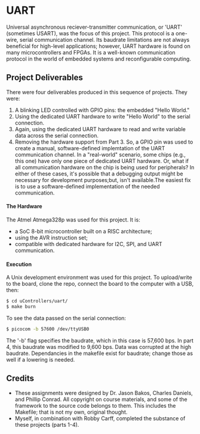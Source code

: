 # UART
Universal asynchronous reciever-transmitter communication, or 'UART' (sometimes USART), was the focus of this project. This protocol is a one-wire, serial communication channel. Its baudrate limitations are not always beneficial for high-level applications; however, UART hardware is found on many microcontrollers and FPGAs. It is a well-known communication protocol in the world of embedded systems and reconfigurable computing.

## Project Deliverables
There were four deliverables produced in this sequence of projects. They were:
 1. A blinking LED controlled with GPIO pins: the embedded "Hello World."
 2. Using the dedicated UART hardware to write "Hello World" to the serial connection.
 3. Again, using the dedicated UART hardware to read and write variable data across the serial connection.
 4. Removing the hardware support from Part 3. So, a GPIO pin was used to create a manual, software-defined implemtation of the UART communication channel. In a "real-world" scenario, some chips (e.g., this one) have only one piece of dedicated UART hardware. Or, what if all communication hardware on the chip is being used for peripherals? In either of these cases, it's possible that a debugging output might be necessary for development purposes;but, isn't available.The easiest fix is to use a software-defined implementation of the needed communication.

#### The Hardware
The Atmel Atmega328p was used for this project. It is:
* a SoC 8-bit microcontroller built on a RISC architecture;
* using the AVR instruction set;
* compatible with dedicated hardware for I2C, SPI, and UART communication.

#### Execution
A Unix development environment was used for this project. To upload/write to the board, clone the repo, connect the board to the computer with a USB, then:
```bash
$ cd uControllers/uart/
$ make burn
```
To see the data passed on the serial connection:
```bash
$ picocom -b 57600 /dev/ttyUSB0
```
The '-b' flag specifies the baudrate, which in this case is 57,600 bps. In part 4, this baudrate was modified to 9,600 bps. Data was corrupted at the high baudrate. Dependancies in the makefile exist for baudrate; change those as well if a lowering is needed. 

## Credits
* These assignments were designed by Dr. Jason Bakos, Charles Daniels, and Phillip Conrad. All copyright on course materials, and some of the framework to the source code belongs to them. This includes the Makefile; that is not my own, original thought.
 * Myself, in combination with Robby Carff, completed the substance of these projects (parts 1-4).

